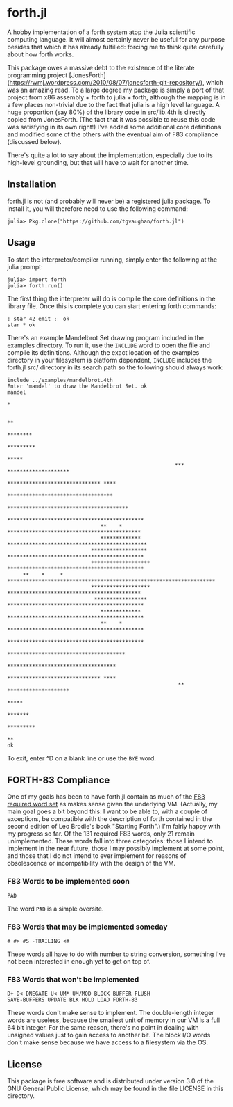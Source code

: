 # forth.jl

A hobby implementation of a forth system atop the Julia scientific computing
language.  It will almost certainly never be useful for any purpose besides
that which it has already fulfilled: forcing me to think quite carefully about
how forth works. 

This package owes a massive debt to the existence of the literate programming
project [JonesForth] (https://rwmj.wordpress.com/2010/08/07/jonesforth-git-repository/),
which was an amazing read. To a large degree my package is simply a port of
that project from x86 assembly + forth to julia + forth, although the mapping
is in a few places non-trivial due to the fact that julia is a high level
language.  A huge proportion (say 80%) of the library code in src/lib.4th is
directly copied from JonesForth.  (The fact that it was possible to reuse this
code was satisfying in its own right!) I've added some additional core
definitions and modified some of the others with the eventual aim of F83
compliance (discussed below).

There's quite a lot to say about the implementation, especially due to its
high-level grounding, but that will have to wait for another time.

## Installation

forth.jl is not (and probably will never be) a registered julia package.  To
install it, you will therefore need to use the following command:

    julia> Pkg.clone("https://github.com/tgvaughan/forth.jl")

## Usage

To start the interpreter/compiler running, simply enter the following at
the julia prompt:

    julia> import forth
    julia> forth.run()

The first thing the interpreter will do is compile the core definitions in
the library file.  Once this is complete you can start entering forth commands:

    : star 42 emit ;  ok
    star * ok

There's an example Mandelbrot Set drawing program included in the examples
directory.  To run it, use the `INCLUDE` word to open the file and compile its
definitions.  Although the exact location of the examples directory in your
filesystem is platform dependent, `INCLUDE` includes the forth.jl src/ directory
in its search path so the following should always work:

    include ../examples/mandelbrot.4th
    Enter 'mandel' to draw the Mandelbrot Set. ok
    mandel
                                                                                *                   
                                                                                                    
                                                                           **                       
                                                                        ********                    
                                                                       *********                    
                                                                         *****                      
                                                          ***     ********************              
                                                           ****************************** ****      
                                                          **********************************        
                                                       ***************************************      
                                                     ********************************************   
                                  **    *            *******************************************    
                                  *************    *********************************************    
                               ******************  ********************************************     
                               ******************* ********************************************     
         **    *     *  *******************************************************************         
                               ******************* *******************************************      
                                *****************  ********************************************     
                                  *************     ********************************************    
                                  **    *           ********************************************    
                                                     ********************************************   
                                                        **************************************      
                                                         ***********************************        
                                                           ****************************** ****      
                                                           **     ********************              
                                                                         *****                      
                                                                        *******                     
                                                                       *********                    
                                                                           **                       
    ok

To exit, enter ^D on a blank line or use the `BYE` word.

## FORTH-83 Compliance

One of my goals has been to have forth.jl contain as much of the
[F83 required word set](http://forth.sourceforge.net/standard/fst83/fst83-12.htm) 
as makes sense given the underlying VM. (Actually, my main goal goes a bit
beyond this: I want to be able to, with a couple of exceptions, be compatible
with the description of forth contained in the second edition of Leo Brodie's
book "Starting Forth".)  I'm fairly happy with my progress so far.  Of the
131 required F83 words, only 21 remain unimplemented.  These words fall into
three categories: those I intend to implement in the near future, those I may
possibly implement at some point, and those that I do not intend to ever implement
for reasons of obsolescence or incompatibility with the design of the VM.

### F83 Words to be implemented soon

    PAD

The word `PAD` is a simple oversite.

### F83 Words that may be implemented someday

    # #> #S -TRAILING <#

These words all have to do with number to string conversion, something I've
not been interested in enough yet to get on top of.

### F83 Words that won't be implemented

    D+ D< DNEGATE U< UM* UM/MOD BLOCK BUFFER FLUSH
    SAVE-BUFFERS UPDATE BLK HOLD LOAD FORTH-83

These words don't make sense to implement.  The double-length integer words are
useless, because the smallest unit of memory in our VM is a full 64 bit
integer.  For the same reason, there's no point in dealing with unsigned values
just to gain access to another bit.  The block I/O words don't make sense because
we have access to a filesystem via the OS.

## License

This package is free software and is distributed under version 3.0 of the GNU
General Public License, which may be found in the file LICENSE in this
directory.
